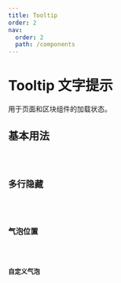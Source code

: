 ```yaml
---
title: Tooltip
order: 2
nav:
  order: 2
  path: /components
---
```


# Tooltip 文字提示

用于页面和区块组件的加载状态。

## 基本用法

<code src="./demos/base.tsx"/>

## 多行隐藏

<code src="./demos/rowHide.tsx"/>

## 气泡位置

<code src="./demos/placement.tsx"/>

## 自定义气泡

<code src="./demos/customTitle.tsx"/>

<API></API>
